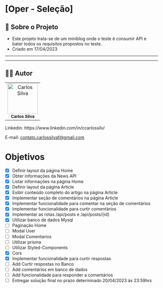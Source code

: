 # [Oper - Seleção]

## :page_facing_up: Sobre o Projeto
- Este projeto trata-se de um miniblog onde o teste é consumir API e bater todos os requisitos propostos no teste.
- Criado em 17/04/2023
---

---
## :man_technologist:  Autor

<table class="author">
  <tr>
    <td align="center">
      <a href="https://www.linkedin.com/in/ccarlossilv/">
       <img src="https://avatars.githubusercontent.com/carloosf" 
        width="100px;" alt="Carlos Silva"/>
        <br/>
        <sub>
          <b>Carlos Silva</b>
        </sub>
      </a>
    </td>
  </tr>
</table>   
   Linkedin:
   https://www.linkedin.com/in/ccarlossilv/
   
   E-mail: contato.carlossilvaf@gmail.com

# Objetivos

- [x]  Definir layout da página Home
- [x]  Obter informações da News API
- [x]  Listar informações na página Home
- [x]  Definir layout da página Article
- [x]  Exibir conteúdo completo do artigo na página Article
- [x]  Implementar seção de comentários na página Article
- [x]  Implementar funcionalidade para comentar na seção de comentários
- [x]  Implementar funcionalidade para curtir comentários
- [x]  Implementar as rotas /api/posts e /api/posts/{id}
- [x]  Utilizar banco de dados Mysql
- [ ]  Paginação Home
- [ ]  Modal User
- [ ]  Modal Comentarios
- [ ]  Utilizar prisma
- [ ]  Utilizar Styled-Components
- [x]  Cors
- [x]  Implementar funcionalidade para curtir respostas
- [ ]  Add Curtir respostas no Banco
- [ ]  Add comentários em banco de dados
- [ ]  Add funcionalidade para responder a comentários
- [ ]  Entregar solução final no prazo determinado 20/04/2023 às 23:59hrs
